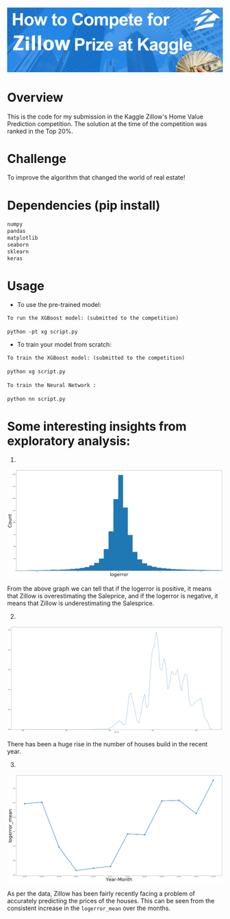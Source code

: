 ![Zillow-Kaggle](https://github.com/ddhaval04/Zillow-Kaggle-Competition/raw/master/images/zillow.jpeg)


# Overview

This is the code for my submission in the Kaggle Zillow's Home Value Prediction competition. The solution at the time of the competition was ranked in the Top 20%.

# Challenge

To improve the algorithm that changed the world of real estate!

# Dependencies (pip install)

```
numpy
pandas
matplotlib
seaborn
sklearn
keras

```

# Usage

- To use the pre-trained model:
```
To run the XGBoost model: (submitted to the competition)

python -pt xg script.py
```

- To train your model from scratch:
```
To train the XGBoost model: (submitted to the competition)

python xg script.py

To train the Neural Network :

python nn script.py
```

# Some interesting insights from exploratory analysis:

1)

![Zillow-Kaggle](https://github.com/ddhaval04/Zillow-Kaggle-Competition/raw/master/images/log-error-distribution.png)

From the above graph we can tell that if the logerror is positive, it means that Zillow is overestimating the Saleprice, and if the logerror is negative, it means that Zillow is underestimating the Salesprice.

2)

![Zillow-Kaggle](https://github.com/ddhaval04/Zillow-Kaggle-Competition/raw/master/images/houses-build-year.png)

There has been a huge rise in the number of houses build in the recent year.

3)

![Zillow-Kaggle](https://github.com/ddhaval04/Zillow-Kaggle-Competition/raw/master/images/log-error-over-the-years.png)

As per the data, Zillow has been fairly recently facing a problem of accurately predicting the prices of the houses. This can be seen from the consistent increase in the `logerror_mean` over the months.

